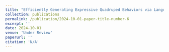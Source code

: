 ```yaml
---
title: "Efficiently Generating Expressive Quadruped Behaviors via Language-Guided Preference Learning"
collection: publications
permalink: /publication/2024-10-01-paper-title-number-6
excerpt: ''
date: 2024-10-01
venue: 'Under Review'
paperurl: ''
citation: 'N/A'
---
```



